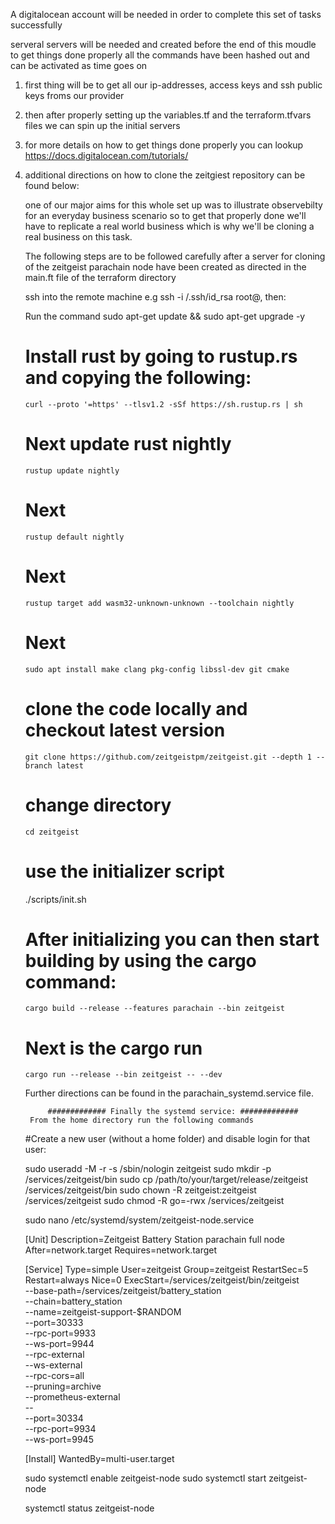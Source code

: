 A digitalocean account will be needed in order to complete this set of tasks successfully 

serveral servers will be needed and created before the end of this moudle 
to get things done properly all the commands have been hashed out and can be activated as time goes on

1. first thing will be to get all our ip-addresses, access keys and ssh public keys froms our provider 

2. then after properly setting up the variables.tf and the terraform.tfvars files we can spin up the initial servers 

3. for more details on how to get things done properly you can lookup https://docs.digitalocean.com/tutorials/

4. additional directions on how to clone the zeitgiest repository can be found below:

	one of our major aims for this whole set up was to illustrate observebilty for an everyday business scenario 
	so to get that properly done we'll have to replicate a real world business which is why we'll be cloning a  real 
	business on this task.

	The following steps are to be followed carefully after a server for cloning of the zeitgeist parachain node have been created
	as directed in the main.ft file of the terraform directory 

	 ssh into the remote machine e.g ssh -i /.ssh/id_rsa root@<ip address>, then:
		 
	 Run the command sudo apt-get update && sudo apt-get upgrade -y
		 
	 # Install rust by going to rustup.rs and copying the following:
	   curl --proto '=https' --tlsv1.2 -sSf https://sh.rustup.rs | sh

	 # Next update rust nightly
	   rustup update nightly

	 # Next
	   rustup default nightly 
		 
	 # Next
	   rustup target add wasm32-unknown-unknown --toolchain nightly 

	 # Next
	   sudo apt install make clang pkg-config libssl-dev git cmake 

	 # clone the code locally and checkout latest version
	   git clone https://github.com/zeitgeistpm/zeitgeist.git --depth 1 --branch latest

	 # change directory
	   cd zeitgeist
		  
	 # use the initializer script
	  ./scripts/init.sh
		  
	 # After initializing you can then start building by using the cargo command:
	   cargo build --release --features parachain --bin zeitgeist
		  
	 # Next is the cargo run 
	   cargo run --release --bin zeitgeist -- --dev

	Further directions can be found in the parachain_systemd.service file.
	
	
	
	
		    ############# Finally the systemd service: #############
		From the home directory run the following commands 
		
   	#Create a new user (without a home folder) and disable login for that user:
		
	sudo useradd -M -r -s /sbin/nologin zeitgeist 
	sudo mkdir -p /services/zeitgeist/bin
	sudo cp /path/to/your/target/release/zeitgeist /services/zeitgeist/bin
	sudo chown -R zeitgeist:zeitgeist /services/zeitgeist
	sudo chmod -R go=-rwx /services/zeitgeist
	  
	sudo nano /etc/systemd/system/zeitgeist-node.service
	  
	[Unit]
	Description=Zeitgeist Battery Station parachain full node
	After=network.target
	Requires=network.target

	[Service]
	Type=simple
	User=zeitgeist
	Group=zeitgeist
	RestartSec=5
	Restart=always
	Nice=0
	ExecStart=/services/zeitgeist/bin/zeitgeist \
	    --base-path=/services/zeitgeist/battery_station \
	    --chain=battery_station \
	    --name=zeitgeist-support-$RANDOM \
	    --port=30333 \
	    --rpc-port=9933 \
	    --ws-port=9944 \
	    --rpc-external \
	    --ws-external \
	    --rpc-cors=all \
	    --pruning=archive \
	    --prometheus-external \
	    -- \
	    --port=30334 \
	    --rpc-port=9934 \
	    --ws-port=9945


	[Install]
	WantedBy=multi-user.target

	sudo systemctl enable zeitgeist-node
	sudo systemctl start zeitgeist-node

	systemctl status zeitgeist-node

	
